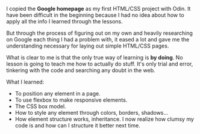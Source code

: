 I copied the **Google homepage** as my first HTML/CSS project with Odin. It have been difficult in the beginning because I had no idea about how to apply all the info I learned through the lessons.

But through the process of figuring out on my own and heavily researching on Google each thing I had a problem with, it eased a lot and gave me the understanding necessary for laying out simple HTML/CSS pages.

What is clear to me is that the only true way of learning is **by doing**. No lesson is going to teach me how to actually do stuff. It's only trial and error, tinkering with the code and searching any doubt in the web.

What I learned:

* To position any element in a page.
* To use flexbox to make responsive elements.
* The CSS box model.
* How to style any element through colors, borders, shadows...
* How element structure works, inheritance. I now realize how clumsy my code is and how can I structure it better next time.